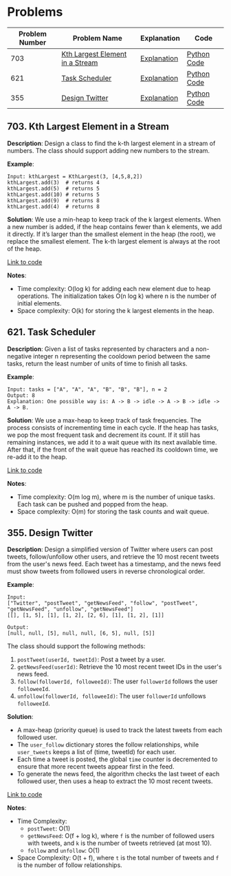 # Problems

| Problem Number | Problem Name                                  | Explanation                                      | Code                                           |
|----------------|-----------------------------------------------|--------------------------------------------------|------------------------------------------------|
| 703  | [Kth Largest Element in a Stream](#703-kth-largest-element-in-a-stream) | [Explanation](#703-kth-largest-element-in-a-stream) | [Python Code](./703_kth_largest_element_stream.py) |
| 621  | [Task Scheduler](#621-task-scheduler) | [Explanation](#621-task-scheduler) | [Python Code](./621_task_scheduler.py) |
| 355  | [Design Twitter](#355-design-twitter) | [Explanation](#355-design-twitter) | [Python Code](./355_design_twitter.py)         |

## 703. Kth Largest Element in a Stream

**Description**:
Design a class to find the k-th largest element in a stream of numbers. The class should support adding new numbers to the stream.

**Example**:
```plaintext
Input: kthLargest = KthLargest(3, [4,5,8,2])
kthLargest.add(3)  # returns 4
kthLargest.add(5)  # returns 5
kthLargest.add(10) # returns 5
kthLargest.add(9)  # returns 8
kthLargest.add(4)  # returns 8
```

**Solution**:
We use a min-heap to keep track of the k largest elements. When a new number is added, if the heap contains fewer than k elements, we add it directly. If it’s larger than the smallest element in the heap (the root), we replace the smallest element. The k-th largest element is always at the root of the heap.

[Link to code](./703_kth_largest_element_stream.py)

**Notes**:
- Time complexity: O(log k) for adding each new element due to heap operations. The initialization takes O(n log k) where n is the number of initial elements.
- Space complexity: O(k) for storing the k largest elements in the heap.

## 621. Task Scheduler

**Description**:
Given a list of tasks represented by characters and a non-negative integer n representing the cooldown period between the same tasks, return the least number of units of time to finish all tasks.

**Example**:
```plaintext
Input: tasks = ["A", "A", "A", "B", "B", "B"], n = 2
Output: 8
Explanation: One possible way is: A -> B -> idle -> A -> B -> idle -> A -> B.
```

**Solution**:
We use a max-heap to keep track of task frequencies. The process consists of incrementing time in each cycle. If the heap has tasks, we pop the most frequent task and decrement its count. If it still has remaining instances, we add it to a wait queue with its next available time. After that, if the front of the wait queue has reached its cooldown time, we re-add it to the heap.

[Link to code](./621_task_scheduler.py)

**Notes**:
- Time complexity: O(m log m), where m is the number of unique tasks. Each task can be pushed and popped from the heap.
- Space complexity: O(m) for storing the task counts and wait queue.

## 355. Design Twitter

**Description**:
Design a simplified version of Twitter where users can post tweets, follow/unfollow other users, and retrieve the 10 most recent tweets from the user's news feed. Each tweet has a timestamp, and the news feed must show tweets from followed users in reverse chronological order.

**Example**:
```plaintext
Input: 
["Twitter", "postTweet", "getNewsFeed", "follow", "postTweet", "getNewsFeed", "unfollow", "getNewsFeed"]
[[], [1, 5], [1], [1, 2], [2, 6], [1], [1, 2], [1]]

Output: 
[null, null, [5], null, null, [6, 5], null, [5]]
```

The class should support the following methods:
1. `postTweet(userId, tweetId)`: Post a tweet by a user.
2. `getNewsFeed(userId)`: Retrieve the 10 most recent tweet IDs in the user's news feed.
3. `follow(followerId, followeeId)`: The user `followerId` follows the user `followeeId`.
4. `unfollow(followerId, followeeId)`: The user `followerId` unfollows `followeeId`.

**Solution**:
- A max-heap (priority queue) is used to track the latest tweets from each followed user.
- The `user_follow` dictionary stores the follow relationships, while `user_tweets` keeps a list of (time, tweetId) for each user.
- Each time a tweet is posted, the global `time` counter is decremented to ensure that more recent tweets appear first in the feed.
- To generate the news feed, the algorithm checks the last tweet of each followed user, then uses a heap to extract the 10 most recent tweets.

[Link to code](./355_design_twitter.py)

**Notes**:
- Time Complexity:
  - `postTweet`: O(1)
  - `getNewsFeed`: O(f + log k), where `f` is the number of followed users with tweets, and `k` is the number of tweets retrieved (at most 10).
  - `follow` and `unfollow`: O(1)
- Space Complexity: O(t + f), where `t` is the total number of tweets and `f` is the number of follow relationships.
